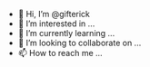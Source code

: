 - 👋 Hi, I’m @gifterick
- 👀 I’m interested in ...
- 🌱 I’m currently learning ...
- 💞️ I’m looking to collaborate on ...
- 📫 How to reach me ...

<!---
gifterick/gifterick is a ✨ special ✨ repository because its `README.md` (this file) appears on your GitHub profile.
You can click the Preview link to take a look at your changes.
--->

